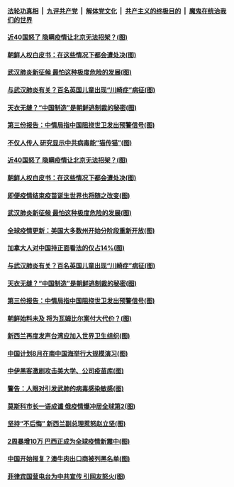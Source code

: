 

####  [法轮功真相](../../../../basic/blob/master/README.md?t=05151531) &nbsp;|&nbsp; [九评共产党](../../../../9ping.md/blob/master/README.md?t=05151531) &nbsp;|&nbsp; [解体党文化](../../../../jtdwh.md/blob/master/README.md?t=05151531)  &nbsp;|&nbsp; [共产主义的终极目的](../../../../gczydzjmd.md/blob/master/README.md?t=05151531) &nbsp;|&nbsp; [魔鬼在统治我们的世界](../../../../mgztzwmdsj.md/blob/master/README.md?t=05151531) 

#### [近40国怒了 隐瞒疫情让北京无法招架？(图)](../pages/p9/933334.md?t=05151531) 

#### [朝鲜人权白皮书：在这些情况下都会遭处决(图)](../pages/p9/933253.md?t=05151531) 

#### [武汉肺炎新征候 最怕这种极度危险的发展(图)](../pages/p9/933247.md?t=05151531) 

#### [与武汉肺炎有关？百名英国儿童出现“川崎症”病征(图)](../pages/p9/933201.md?t=05151531) 

#### [天衣无缝？“中国制造”是朝鲜逃制裁的秘密(图)](../pages/p9/933141.md?t=05151531) 

#### [第三份报告：中情局指中国阻挠世卫发出预警信号(图)](../pages/p9/933192.md?t=05151531) 

#### [不仅人传人 研究显示中共病毒能“猫传猫”(图)](../pages/p9/933156.md?t=05151531) 

#### [近40国怒了 隐瞒疫情让北京无法招架？(图)](../pages/p9/933334.md?t=05151531) 

#### [朝鲜人权白皮书：在这些情况下都会遭处决(图)](../pages/p9/933253.md?t=05151531) 

#### [即便疫情结束疫苗诞生世界也将随之改变(图)](../pages/p9/933300.md?t=05151531) 

#### [武汉肺炎新征候 最怕这种极度危险的发展(图)](../pages/p9/933247.md?t=05151531) 

#### [全球疫情更新：美国大多数州开始分阶段重新开放(图)](../pages/p9/933278.md?t=05151531) 

#### [加拿大人对中国持正面看法的仅占14%(图)](../pages/p9/933261.md?t=05151531) 

#### [与武汉肺炎有关？百名英国儿童出现“川崎症”病征(图)](../pages/p9/933201.md?t=05151531) 

#### [天衣无缝？“中国制造”是朝鲜逃制裁的秘密(图)](../pages/p9/933141.md?t=05151531) 

#### [第三份报告：中情局指中国阻挠世卫发出预警信号(图)](../pages/p9/933192.md?t=05151531) 

#### [朝鲜始料未及 将为瓦姆比尔案付大代价？(图)](../pages/p9/933145.md?t=05151531) 

#### [新西兰再度发声台湾应加入世界卫生组织(图)](../pages/p9/933190.md?t=05151531) 

#### [中国计划8月在南中国海举行大规模演习(图)](../pages/p9/933189.md?t=05151531) 

#### [中伊黑客激剧攻击美大学、公司疫苗库(图)](../pages/p9/933187.md?t=05151531) 

#### [警告：人眼对引发武肺的病毒感染敏感(图)](../pages/p9/933083.md?t=05151531) 

#### [莫斯科市长一语成谶 俄疫情爆冲居全球第2(图)](../pages/p9/933038.md?t=05151531) 

#### [坚持“不后悔” 新西兰副总理惹怒赵立坚(图)](../pages/p9/933031.md?t=05151531) 

#### [2周暴增10万 巴西正成为全球疫情新震中(图)](../pages/p9/933096.md?t=05151531) 

#### [中国开始报复？澳牛肉出口商被列黑名单(图)](../pages/p9/933093.md?t=05151531) 

#### [菲律宾国营电台为中共宣传 引网友怒火(图)](../pages/p9/933034.md?t=05151531) 

